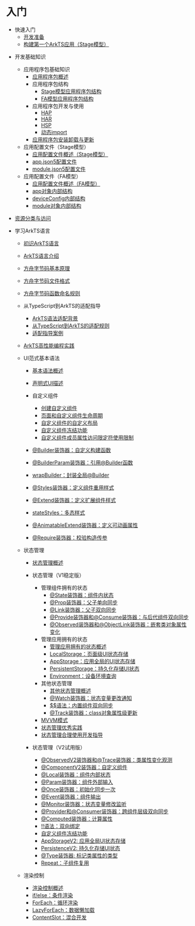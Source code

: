 # 入门
<!--Del-->
- 快速入门
  - [开发准备](start-overview.md)
  - [构建第一个ArkTS应用（Stage模型）](start-with-ets-stage.md)
<!--DelEnd-->
- 开发基础知识
  - 应用程序包基础知识
    - [应用程序包概述](application-package-overview.md)
    - 应用程序包结构
      - [Stage模型应用程序包结构](application-package-structure-stage.md)
      - [FA模型应用程序包结构](application-package-structure-fa.md)
    - 应用程序包开发与使用
      - [HAP](hap-package.md)
      - [HAR](har-package.md)
      - [HSP](in-app-hsp.md)
      - [动态import](arkts-dynamic-import.md)
    - [应用程序包安装卸载与更新](application-package-install-uninstall.md)
  - 应用配置文件（Stage模型）
    - [应用配置文件概述（Stage模型）](application-configuration-file-overview-stage.md)
    - [app.json5配置文件](app-configuration-file.md)
    - [module.json5配置文件](module-configuration-file.md)
  - 应用配置文件（FA模型）
    - [应用配置文件概述（FA模型）](application-configuration-file-overview-fa.md)
    - [app对象内部结构](app-structure.md)
    - [deviceConfig内部结构](deviceconfig-structure.md)
    - [module对象内部结构](module-structure.md)

- [资源分类与访问](resource-categories-and-access.md)

- 学习ArkTS语言
  - [初识ArkTS语言](arkts-get-started.md)

  - [ArkTS语言介绍](introduction-to-arkts.md)

  - [方舟字节码基本原理](arkts-bytecode-fundamentals.md)

  - [方舟字节码文件格式](arkts-bytecode-file-format.md)

  - [方舟字节码函数命名规则](arkts-bytecode-function-name.md)

  - 从TypeScript到ArkTS的适配指导
    - [ArkTS语法适配背景](arkts-migration-background.md)
    - [从TypeScript到ArkTS的适配规则](typescript-to-arkts-migration-guide.md)
    - [适配指导案例](arkts-more-cases.md)

  - [ArkTS高性能编程实践](arkts-high-performance-programming.md)

  - UI范式基本语法
    - [基本语法概述](arkts-basic-syntax-overview.md)

    - [声明式UI描述](arkts-declarative-ui-description.md)

    - 自定义组件
      - [创建自定义组件](arkts-create-custom-components.md)
      - [页面和自定义组件生命周期](arkts-page-custom-components-lifecycle.md)
      - [自定义组件的自定义布局](arkts-page-custom-components-layout.md)
      - [自定义组件冻结功能](arkts-custom-components-freeze.md)
      - [自定义组件成员属性访问限定符使用限制](arkts-custom-components-access-restrictions.md)

    - [\@Builder装饰器：自定义构建函数](arkts-builder.md)

    - [\@BuilderParam装饰器：引用\@Builder函数](arkts-builderparam.md)

    - [wrapBuilder：封装全局@Builder](arkts-wrapBuilder.md)

    - [\@Styles装饰器：定义组件重用样式](arkts-style.md)

    - [\@Extend装饰器：定义扩展组件样式](arkts-extend.md)

    - [stateStyles：多态样式](arkts-statestyles.md)

    - [@AnimatableExtend装饰器：定义可动画属性](arkts-animatable-extend.md)

    - [@Require装饰器：校验构造传参](arkts-require.md)

  - 状态管理

    - [状态管理概述](arkts-state-management-overview.md)
    - 状态管理（V1稳定版）
      - 管理组件拥有的状态
        - [\@State装饰器：组件内状态](arkts-state.md)
        - [\@Prop装饰器：父子单向同步](arkts-prop.md)
        - [\@Link装饰器：父子双向同步](arkts-link.md)
        - [\@Provide装饰器和\@Consume装饰器：与后代组件双向同步](arkts-provide-and-consume.md)
        - [\@Observed装饰器和\@ObjectLink装饰器：嵌套类对象属性变化](arkts-observed-and-objectlink.md)
      - 管理应用拥有的状态
        - [管理应用拥有的状态概述](arkts-application-state-management-overview.md)
        - [LocalStorage：页面级UI状态存储](arkts-localstorage.md)
        - [AppStorage：应用全局的UI状态存储](arkts-appstorage.md)
        - [PersistentStorage：持久化存储UI状态](arkts-persiststorage.md)
        - [Environment：设备环境查询](arkts-environment.md)
      - 其他状态管理
        - [其他状态管理概述](arkts-other-state-mgmt-functions-overview.md)
        - [\@Watch装饰器：状态变量更改通知](arkts-watch.md)
        - [$$语法：内置组件双向同步](arkts-two-way-sync.md)
        - [\@Track装饰器：class对象属性级更新](arkts-track.md)
      - [MVVM模式](arkts-mvvm.md)
      - [状态管理优秀实践](arkts-state-management-best-practices.md)
      - [状态管理合理使用开发指导](properly-use-state-management-to-develope.md)

    - 状态管理（V2试用版）
      - [\@ObservedV2装饰器和\@Trace装饰器：类属性变化观测](arkts-new-observedV2-and-trace.md)
      - [\@ComponentV2装饰器：自定义组件](arkts-new-componentV2.md)
      - [\@Local装饰器：组件内部状态](arkts-new-local.md)
      - [\@Param装饰器：组件外部输入](arkts-new-param.md)
      - [\@Once装饰器：初始化同步一次](arkts-new-once.md)
      - [\@Event装饰器：组件输出](arkts-new-event.md)
      - [\@Monitor装饰器：状态变量修改监听](arkts-new-monitor.md)
      - [\@Provider和\@Consumer装饰器：跨组件层级双向同步](arkts-new-Provider-and-Consumer.md)
      - [\@Computed装饰器：计算属性](arkts-new-Computed.md)
      - [!!语法：双向绑定](arkts-new-binding.md)
      - [自定义组件冻结功能](arkts-custom-components-freezeV2.md)
      - [AppStorageV2: 应用全局UI状态存储](arkts-new-appstoragev2.md)
      - [PersistenceV2: 持久化存储UI状态](arkts-new-persistencev2.md)
      - [\@Type装饰器: 标记类属性的类型](arkts-new-type.md)
      - [Repeat：子组件复用](arkts-new-rendering-control-repeat.md)

  - 渲染控制
      - [渲染控制概述](arkts-rendering-control-overview.md)
      - [if/else：条件渲染](arkts-rendering-control-ifelse.md)
      - [ForEach：循环渲染](arkts-rendering-control-foreach.md)
      - [LazyForEach：数据懒加载](arkts-rendering-control-lazyforeach.md)
      - [ContentSlot：混合开发](arkts-rendering-control-contentslot.md)
